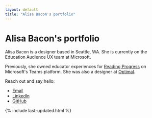 ```yaml
---
layout: default
title: "Alisa Bacon's portfolio"
---
```


# Alisa Bacon's portfolio

Alisa Bacon is a designer based in Seattle, WA. She is currently on the Education Audience UX team at Microsoft. 

Previously, she owned educator experiences for [Reading Progress](https://support.microsoft.com/en-us/topic/getting-started-with-reading-progress-in-teams-7617c11c-d685-4cb7-8b75-3917b297c407) on Microsoft's Teams platform. She was also a designer at [Optimal](https://www.optimal.com/).

Reach out and say hello:

- [Email](mailto:hello@alisabacon.com)
- [LinkedIn](https://www.linkedin.com/in/alisabacon/)
- [GitHub](https://github.com/alisasgithub)

{% include last-updated.html %}